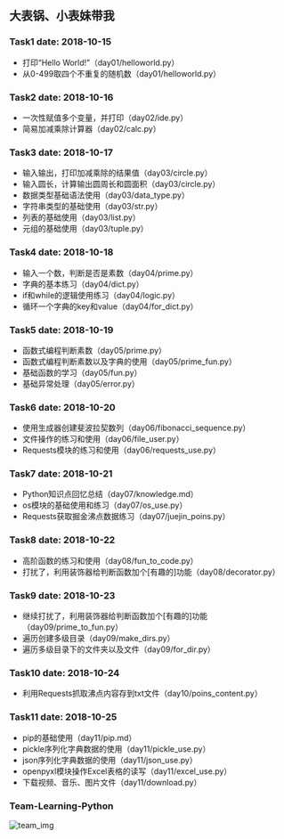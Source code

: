 ## 大表锅、小表妹带我

### Task1 date: 2018-10-15

- 打印“Hello World!”（day01/helloworld.py）
- 从0-499取四个不重复的随机数（day01/helloworld.py）

### Task2 date: 2018-10-16

- 一次性赋值多个变量，并打印（day02/ide.py）
- 简易加减乘除计算器（day02/calc.py）

### Task3 date: 2018-10-17

- 输入输出，打印加减乘除的结果值（day03/circle.py）
- 输入圆长，计算输出圆周长和圆面积（day03/circle.py）
- 数据类型基础语法使用（day03/data_type.py）
- 字符串类型的基础使用（day03/str.py）
- 列表的基础使用（day03/list.py）
- 元组的基础使用（day03/tuple.py）

### Task4 date: 2018-10-18

- 输入一个数，判断是否是素数（day04/prime.py）
- 字典的基本练习（day04/dict.py）
- if和while的逻辑使用练习（day04/logic.py）
- 循环一个字典的key和value（day04/for_dict.py）

### Task5 date: 2018-10-19

- 函数式编程判断素数（day05/prime.py）
- 函数式编程判断素数以及字典的使用（day05/prime_fun.py）
- 基础函数的学习（day05/fun.py）
- 基础异常处理（day05/error.py）

### Task6 date: 2018-10-20

- 使用生成器创建斐波拉契数列（day06/fibonacci_sequence.py）
- 文件操作的练习和使用（day06/file_user.py）
- Requests模块的练习和使用（day06/requests_use.py）

### Task7 date: 2018-10-21

- Python知识点回忆总结（day07/knowledge.md）
- os模块的基础使用和练习（day07/os_use.py）
- Requests获取掘金沸点数据练习（day07/juejin_poins.py）

### Task8 date: 2018-10-22

- 高阶函数的练习和使用（day08/fun_to_code.py）
- 打扰了，利用装饰器给判断函数加个[有趣的]功能（day08/decorator.py）

### Task9 date: 2018-10-23

- 继续打扰了，利用装饰器给判断函数加个[有趣的]功能（day09/prime_to_fun.py）
- 遍历创建多级目录（day09/make_dirs.py）
- 遍历多级目录下的文件夹以及文件（day09/for_dir.py）

### Task10 date: 2018-10-24

- 利用Requests抓取沸点内容存到txt文件（day10/poins_content.py）

### Task11 date: 2018-10-25

- pip的基础使用（day11/pip.md）
- pickle序列化字典数据的使用（day11/pickle_use.py）
- json序列化字典数据的使用（day11/json_use.py）
- openpyxl模块操作Excel表格的读写（day11/excel_use.py）
- 下载视频、音乐、图片文件（day11/download.py）

### Team-Learning-Python

![team_img](https://images.unsplash.com/photo-1523240795612-9a054b0db644?ixlib=rb-0.3.5&ixid=eyJhcHBfaWQiOjEyMDd9&s=07bcd69444b1da123c309e5f4485371b&auto=format&fit=crop&w=1050&q=80)

